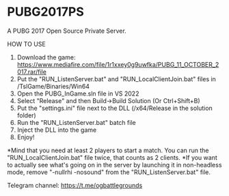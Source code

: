 # PUBG2017PS
A PUBG 2017 Open Source Private Server.

HOW TO USE
  1. Download the game: https://www.mediafire.com/file/1r1xxey0g9uwfka/PUBG_11_OCTOBER_2017.rar/file
  2. Put the "RUN_ListenServer.bat" and "RUN_LocalClientJoin.bat" files in /TslGame/Binaries/Win64
  3. Open the PUBG_InGame.sln file in VS 2022
  4. Select "Release" and then Build->Build Solution (Or Ctrl+Shift+B)
  5. Put the "settings.ini" file next to the DLL (/x64/Release in the solution folder)
  6. Run the "RUN_ListenServer.bat" batch file
  7. Inject the DLL into the game
  8. Enjoy!

*Mind that you need at least 2 players to start a match. You can run the "RUN_LocalClientJoin.bat" file twice, that counts as 2 clients.
*If you want to actually see what's going on in the server by launching it in non-headless mode, remove "-nullrhi -nosound" from the "RUN_ListenServer.bat" file. 

Telegram channel: https://t.me/ogbattlegrounds
